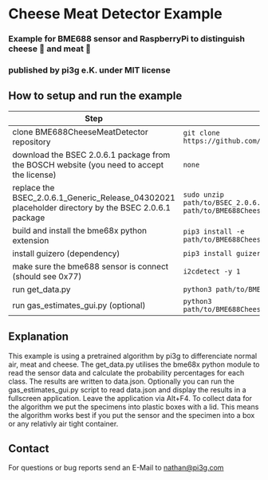 # Cheese Meat Detector Example
### Example for BME688 sensor and RaspberryPi to distinguish cheese :cheese: and meat :bacon:
### published by pi3g e.K. under MIT license

## How to setup and run the example
| Step | Command |
| ---- | ------- |
| clone BME688CheeseMeatDetector repository | `git clone https://github.com/pi3g/BME688CheeseMeatDetector.git` |
| download the BSEC 2.0.6.1 package from the BOSCH website (you need to accept the license) | `none` |
| replace the BSEC_2.0.6.1_Generic_Release_04302021 placeholder directory by the BSEC 2.0.6.1 package | `sudo unzip path/to/BSEC_2.0.6.1_Generic_Release_04302021.zip -d path/to/BME688CheeseMeatDetector/bme68x-extension` |
| build and install the bme68x python extension | `pip3 install -e path/to/BME688CheeseMeatDetector/bme68x-extension` |
| install guizero (dependency) | `pip3 install guizero` |
| make sure the bme688 sensor is connect (should see 0x77) | `i2cdetect -y 1` |
| run get_data.py | `python3 path/to/BME688CheeseMeatDetector/get_data.py` |
| run gas_estimates_gui.py (optional) | `python3 path/to/BME688CheeseMeatDetector/gas_estimates_gui.py ` |

## Explanation
This example is using a pretrained algorithm by pi3g to differenciate normal air, meat and cheese.
The get_data.py utilises the bme68x python module to read the sensor data and calculate the probability percentages for each class.
The results are written to data.json.
Optionally you can run the gas_estimates_gui.py script to read data.json and display the results in a fullscreen application.
Leave the application via Alt+F4.
To collect data for the algorithm we put the specimens into plastic boxes with a lid.
This means the algorithm works best if you put the sensor and the specimen into a box or any relativly air tight container.

## Contact
For questions or bug reports send an E-Mail to nathan@pi3g.com
